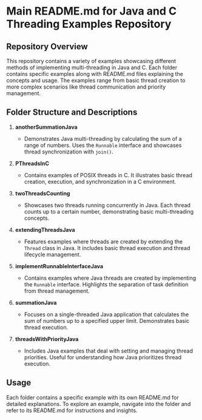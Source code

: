 # Main README.md for Java and C Threading Examples Repository

## Repository Overview
This repository contains a variety of examples showcasing different methods of implementing multi-threading in Java and C. Each folder contains specific examples along with README.md files explaining the concepts and usage. The examples range from basic thread creation to more complex scenarios like thread communication and priority management.

## Folder Structure and Descriptions

1. **anotherSummationJava**
   - Demonstrates Java multi-threading by calculating the sum of a range of numbers. Uses the `Runnable` interface and showcases thread synchronization with `join()`.

2. **PThreadsInC**
   - Contains examples of POSIX threads in C. It illustrates basic thread creation, execution, and synchronization in a C environment.

3. **twoThreadsCounting**
   - Showcases two threads running concurrently in Java. Each thread counts up to a certain number, demonstrating basic multi-threading concepts.

4. **extendingThreadsJava**
   - Features examples where threads are created by extending the `Thread` class in Java. It includes basic thread execution and thread lifecycle management.

5. **implementRunnableInterfaceJava**
   - Contains examples where Java threads are created by implementing the `Runnable` interface. Highlights the separation of task definition from thread management.

6. **summationJava**
   - Focuses on a single-threaded Java application that calculates the sum of numbers up to a specified upper limit. Demonstrates basic thread execution.

7. **threadsWithPriorityJava**
   - Includes Java examples that deal with setting and managing thread priorities. Useful for understanding how Java prioritizes thread execution.

## Usage
Each folder contains a specific example with its own README.md for detailed explanations. To explore an example, navigate into the folder and refer to its README.md for instructions and insights.

